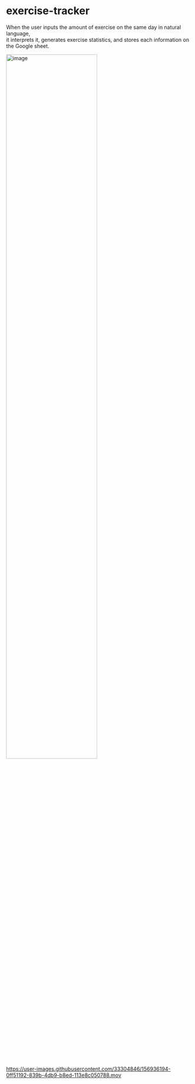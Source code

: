 # exercise-tracker

When the user inputs the amount of exercise on the same day in natural language,  
it interprets it, generates exercise statistics, and stores each information on the Google sheet.

<img width="70%" alt="image" src="https://user-images.githubusercontent.com/33304846/156935830-142e8a49-e83c-4f10-99aa-113a6390edb7.png">

https://user-images.githubusercontent.com/33304846/156936194-0ff51192-839b-4db9-b8ed-113e8c050788.mov

